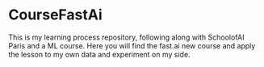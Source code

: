 # CourseFastAi
This is my learning process repository, following along with SchoolofAI Paris and a ML course.
Here you will find the fast.ai new course and apply the lesson to my own data and experiment on my side.
